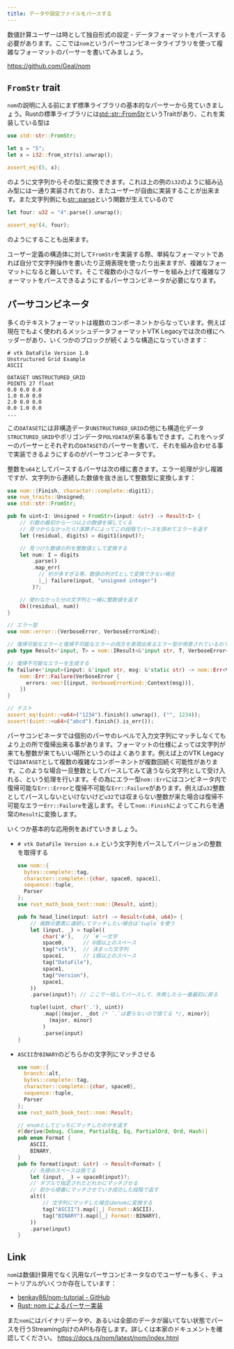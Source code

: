 ```yaml
---
title: データや設定ファイルをパースする
---
```

数値計算ユーザーは時として独自形式の設定・データフォーマットをパースする必要があります。ここでは`nom`というパーサコンビネータライブラリを使って複雑なフォーマットのパーサーを書いてみましょう。

https://github.com/Geal/nom

`FromStr` trait
----------------
`nom`の説明に入る前にまず標準ライブラリの基本的なパーサーから見ていきましょう。Rustの標準ライブラリには[std::str::FromStr](https://doc.rust-lang.org/stable/std/str/trait.FromStr.html)というTraitがあり、これを実装している型は

```rust
use std::str::FromStr;

let s = "5";
let x = i32::from_str(s).unwrap();

assert_eq!(5, x);
```

のように文字列からその型に変換できます。これは上の例の`i32`のように組み込み型には一通り実装されており、またユーザーが自由に実装することが出来ます。また文字列側にも[str::parse](https://doc.rust-lang.org/stable/std/primitive.str.html#method.parse)という関数が生えているので

```rust
let four: u32 = "4".parse().unwrap();

assert_eq!(4, four);
```

のようにすることも出来ます。

ユーザー定義の構造体に対して`FromStr`を実装する際、単純なフォーマットであれば自分で文字列操作を書いたり正規表現を使ったり出来ますが、複雑なフォーマットになると難しいです。そこで複数の小さなパーサーを組み上げて複雑なフォーマットをパースできるようにするパーサコンビネータが必要になります。

パーサコンビネータ
-------------------
多くのテキストフォーマットは複数のコンポーネントからなっています。例えば現在でもよく使われるメッシュデータフォーマットVTK Legacyでは次の様にヘッダーがあり、いくつかのブロックが続くような構造になっていきます：

```text
# vtk DataFile Version 1.0
Unstructured Grid Example
ASCII

DATASET UNSTRUCTURED_GRID
POINTS 27 float
0.0 0.0 0.0
1.0 0.0 0.0
2.0 0.0 0.0
0.0 1.0 0.0
...
```

この`DATASET`には非構造データ`UNSTRUCTURED_GRID`の他にも構造化データ`STRUCTURED_GRID`やポリゴンデータ`POLYDATA`が来る事もできます。これをヘッダーのパーサーとそれぞれの`DATASET`のパーサーを書いて、それを組み合わせる事で実装できるようにするのがパーサコンビネータです。

整数を`u64`としてパースするパーサは次の様に書きます。エラー処理が少し複雑ですが、文字列から連続した数値を抜き出して整数型に変換します：

```rust
use nom::{Finish, character::complete::digit1};
use num_traits::Unsigned;
use std::str::FromStr;

pub fn uint<I: Unsigned + FromStr>(input: &str) -> Result<I> {
    // 引数の最初から一つ以上の数値を探してくる
    // 見つからなかったら?演算子によってこの段階でパースを諦めてエラーを返す
    let (residual, digits) = digit1(input)?;

    // 見つけた数値の列を整数値として変換する
    let num: I = digits
        .parse()
        .map_err(
          // 桁が多すぎる等、数値の列がIとして変換できない場合
          |_| failure(input, "unsigned integer")
        )?;

    // 使わなかった分の文字列と一緒に整数値を返す
    Ok((residual, num))
}

// エラー型
use nom::error::{VerboseError, VerboseErrorKind};

// 復帰可能なエラーと復帰不可能なエラーの両方を表現出来るエラー型が用意されているのでそれを使う
pub type Result<'input, T> = nom::IResult<&'input str, T, VerboseError<&'input str>>;

// 復帰不可能なエラーを生成する
fn failure<'input>(input: &'input str, msg: &'static str) -> nom::Err<VerboseError<&'input str>> {
    nom::Err::Failure(VerboseError {
      errors: vec![(input, VerboseErrorKind::Context(msg))],
    })
}

// テスト
assert_eq!(uint::<u64>("1234").finish().unwrap(), ("", 1234));
assert!(uint::<u64>("abcd").finish().is_err());
```

パーサコンビネータでは個別のパーサのレベルで入力文字列にマッチしなくてもより上の所で復帰出来る事があります。フォーマットの仕様によっては文字列が来ても整数が来てもいい場所というのはよくあります。例えば上のVTK Legacyでは`DATASET`として複数の複雑なコンポーネントが複数回続く可能性があります。このような場合一旦整数としてパースしてみて違うなら文字列として受け入れる、という処理を行います。その為にエラー型`nom::Err`にはコンビネータ内で復帰可能な`Err::Error`と復帰不可能な`Err::Failure`があります。例えば`u32`整数としてパースしないといけないけど`u32`では収まらない整数が来た場合は復帰不可能なエラー`Err::Failure`を返します。そして`nom::Finish`によってこれらを通常の`Result`に変換します。

いくつか基本的な応用例をあげていきましょう。

- `# vtk DataFile Version x.x` という文字列をパースしてバージョンの整数を取得する
  ```rust
  use nom::{
    bytes::complete::tag,
    character::complete::{char, space0, space1},
    sequence::tuple,
    Parser
  };
  use rust_math_book_test::nom::{Result, uint};

  pub fn head_line(input: &str) -> Result<(u64, u64)> {
      // 複数の要素に連続してマッチしたい場合は`tuple`を使う
      let (input, _) = tuple((
          char('#'),   // `#`一文字
          space0,      // 0個以上のスペース
          tag("vtk"),  // 決まった文字列
          space1,      // 1個以上のスペース
          tag("DataFile"),
          space1,
          tag("Version"),
          space1,
      ))
      .parse(input)?; // ここで一括してパースして、失敗したら一番最初に戻る

      tuple((uint, char('.'), uint))
          .map(|(major, _dot /* `.`は要らないので捨てる */, minor)|
            (major, minor)
          )
          .parse(input)
  }
  ```

- `ASCII`か`BINARY`のどちらかの文字列にマッチさせる
  ```rust
  use nom::{
    branch::alt,
    bytes::complete::tag,
    character::complete::{char, space0},
    sequence::tuple,
    Parser
  };
  use rust_math_book_test::nom::Result;

  // enumとしてどっちにマッチしたのかを返す
  #[derive(Debug, Clone, PartialEq, Eq, PartialOrd, Ord, Hash)]
  pub enum Format {
      ASCII,
      BINARY,
  }
  pub fn format(input: &str) -> Result<Format> {
      // 先頭のスペースは捨てる
      let (input, _) = space0(input)?;
      // タプルで指定されたどれかにマッチさせる
      // 前から順番にマッチさせていき成功した段階で返す
      alt((
          // 文字列にマッチした場合はenumに変換する
          tag("ASCII").map(|_| Format::ASCII),
          tag("BINARY").map(|_| Format::BINARY),
      ))
      .parse(input)
  }
  ```

Link
-----

`nom`は数値計算用でなく汎用なパーサコンビネータなのでユーザーも多く、チュートリアルがいくつか存在しています：

- [benkay86/nom-tutorial - GitHub](https://github.com/benkay86/nom-tutorial/)
- [Rust: nom によるパーサー実装](https://hazm.at/mox/lang/rust/nom/index.html)

また`nom`にはバイナリデータや、あるいは全部のデータが届いてない状態でパースを行うStreaming向けのAPIも存在します。詳しくは本家のドキュメントを確認してください。
https://docs.rs/nom/latest/nom/index.html

